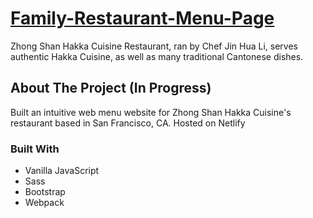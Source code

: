 # [Family-Restaurant-Menu-Page](https://zhongshanhakka.netlify.com/)
Zhong Shan Hakka Cuisine Restaurant, ran by Chef Jin Hua Li, serves authentic Hakka Cuisine, as well as many traditional Cantonese dishes.  
<!-- ABOUT THE PROJECT -->
## About The Project (In Progress)
Built an intuitive web menu website for Zhong Shan Hakka Cuisine's restaurant based in San Francisco, CA. Hosted on Netlify

### Built With
* Vanilla JavaScript
* Sass
* Bootstrap
* Webpack
